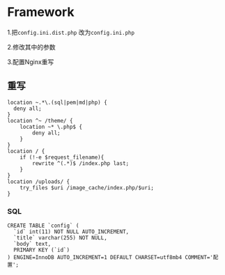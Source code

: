 #  Framework

1.把`config.ini.dist.php` 改为`config.ini.php`

2.修改其中的参数

3.配置Nginx重写
 
## 重写

~~~
location ~.*\.(sql|pem|md|php) {
  deny all;
}  
location ^~ /theme/ {
    location ~* \.php$ {
        deny all;
    }
}
location / {
    if (!-e $request_filename){
        rewrite ^(.*)$ /index.php last;
    }  
}
location /uploads/ {
    try_files $uri /image_cache/index.php/$uri;
}
~~~
 

### SQL 

~~~
CREATE TABLE `config` (
  `id` int(11) NOT NULL AUTO_INCREMENT,
  `title` varchar(255) NOT NULL,
  `body` text,
  PRIMARY KEY (`id`)
) ENGINE=InnoDB AUTO_INCREMENT=1 DEFAULT CHARSET=utf8mb4 COMMENT='配置';
~~~
